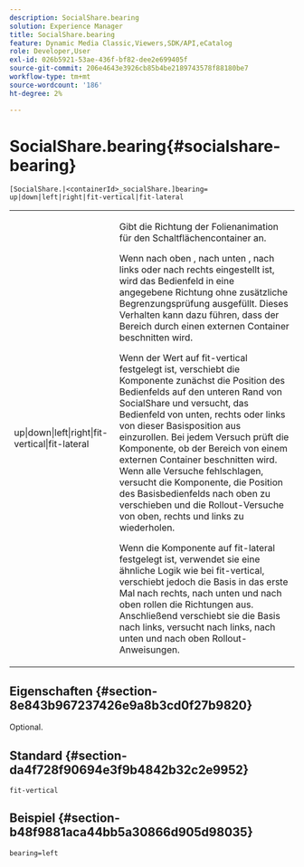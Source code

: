 ```yaml
---
description: SocialShare.bearing
solution: Experience Manager
title: SocialShare.bearing
feature: Dynamic Media Classic,Viewers,SDK/API,eCatalog
role: Developer,User
exl-id: 026b5921-53ae-436f-bf82-dee2e699405f
source-git-commit: 206e4643e3926cb85b4be2189743578f88180be7
workflow-type: tm+mt
source-wordcount: '186'
ht-degree: 2%

---
```


# SocialShare.bearing{#socialshare-bearing}

`[SocialShare.|<containerId>_socialShare.]bearing= up|down|left|right|fit-vertical|fit-lateral`

<table id="table_0002BE81371D4E16A56FBEDD13FDF3C2"> 
 <tbody> 
  <tr> 
   <td colname="col1"> <p> <span class="codeph"> up|down|left|right|fit-vertical|fit-lateral  </span> </p> </td> 
   <td colname="col2"> <p> Gibt die Richtung der Folienanimation für den Schaltflächencontainer an. </p> <p> Wenn <span class="codeph"> nach oben </span>, <span class="codeph"> nach unten </span>, <span class="codeph"> nach links </span> oder <span class="codeph"> nach rechts </span> eingestellt ist, wird das Bedienfeld in eine angegebene Richtung ohne zusätzliche Begrenzungsprüfung ausgefüllt. Dieses Verhalten kann dazu führen, dass der Bereich durch einen externen Container beschnitten wird. </p> <p>Wenn der Wert auf <span class="codeph"> fit-vertical </span> festgelegt ist, verschiebt die Komponente zunächst die Position des Bedienfelds auf den unteren Rand von SocialShare und versucht, das Bedienfeld von unten, rechts oder links von dieser Basisposition aus einzurollen. Bei jedem Versuch prüft die Komponente, ob der Bereich von einem externen Container beschnitten wird. Wenn alle Versuche fehlschlagen, versucht die Komponente, die Position des Basisbedienfelds nach oben zu verschieben und die Rollout-Versuche von oben, rechts und links zu wiederholen. </p> <p>Wenn die Komponente auf <span class="codeph"> fit-lateral </span> festgelegt ist, verwendet sie eine ähnliche Logik wie bei fit-vertical, verschiebt jedoch die Basis in das erste Mal nach rechts, nach unten und nach oben rollen die Richtungen aus. Anschließend verschiebt sie die Basis nach links, versucht nach links, nach unten und nach oben Rollout-Anweisungen. </p> </td> 
  </tr> 
 </tbody> 
</table>

## Eigenschaften {#section-8e843b967237426e9a8b3cd0f27b9820}

Optional.

## Standard {#section-da4f728f90694e3f9b4842b32c2e9952}

`fit-vertical`

## Beispiel {#section-b48f9881aca44bb5a30866d905d98035}

`bearing=left`
